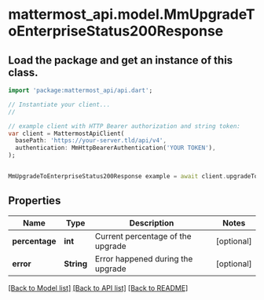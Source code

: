 # mattermost_api.model.MmUpgradeToEnterpriseStatus200Response

## Load the package and get an instance of this class.
```dart
import 'package:mattermost_api/api.dart';

// Instantiate your client...
//

// example client with HTTP Bearer authorization and string token:
var client = MattermostApiClient(
  basePath: 'https://your-server.tld/api/v4',
  authentication: MmHttpBearerAuthentication('YOUR TOKEN'),
);


MmUpgradeToEnterpriseStatus200Response example = await client.upgradeToEnterpriseStatus200Response.FUNCTION_THAT_RETURNS_THIS_CLASS();

```

## Properties
Name | Type | Description | Notes
------------ | ------------- | ------------- | -------------
**percentage** | **int** | Current percentage of the upgrade | [optional] 
**error** | **String** | Error happened during the upgrade | [optional] 

[[Back to Model list]](../GENERATED_README.md#documentation-for-models) [[Back to API list]](../GENERATED_README.md#documentation-for-api-endpoints) [[Back to README]](../GENERATED_README.md)


